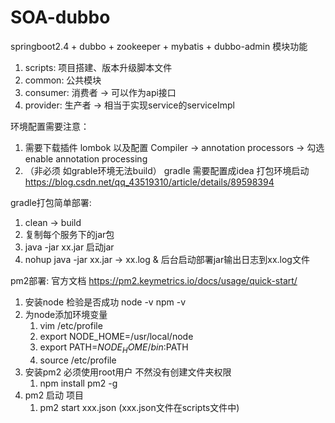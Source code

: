 # SOA-dubbo
springboot2.4 + dubbo + zookeeper + mybatis + dubbo-admin
模块功能
1. scripts: 项目搭建、版本升级脚本文件
2. common: 公共模块
3. consumer: 消费者 -> 可以作为api接口
4. provider: 生产者 -> 相当于实现service的serviceImpl

环境配置需要注意：
1. 需要下载插件 lombok 以及配置 Compiler -> annotation processors -> 勾选 enable annotation processing
2. （非必须 如grable环境无法build） gradle 需要配置成idea 打包环境启动 https://blog.csdn.net/qq_43519310/article/details/89598394

gradle打包简单部署:
1. clean -> build 
2. 复制每个服务下的jar包 
3. java -jar xx.jar 启动jar
4. nohup java -jar xx.jar -> xx.log & 后台启动部署jar输出日志到xx.log文件

pm2部署: 官方文档 https://pm2.keymetrics.io/docs/usage/quick-start/
1. 安装node 检验是否成功 node -v npm -v
2. 为node添加环境变量
    1. vim /etc/profile
    2. export NODE_HOME=/usr/local/node
    3. export PATH=$NODE_HOME/bin:$PATH
    4. source /etc/profile
3. 安装pm2 必须使用root用户 不然没有创建文件夹权限
    1. npm install pm2 -g
4. pm2 启动 项目
    1. pm2 start xxx.json  (xxx.json文件在scripts文件中)
